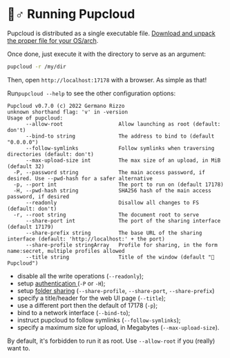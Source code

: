 # 🏃♂ Running Pupcloud

Pupcloud is distributed as a single executable file. [Download and unpack the proper file for your OS/arch](installation-and-building.md#installation).

Once done, just execute it with the directory to serve as an argument:

```bash
pupcloud -r /my/dir
```

Then, open `http://localhost:17178` with a browser. As simple as that!

Run`pupcloud --help` to see the other configuration options:

```
Pupcloud v0.7.0 (c) 2022 Germano Rizzo
unknown shorthand flag: 'v' in -version
Usage of pupcloud:
      --allow-root                  Allow launching as root (default: don't)
      --bind-to string              The address to bind to (default "0.0.0.0")
      --follow-symlinks             Follow symlinks when traversing directories (default: don't)
      --max-upload-size int         The max size of an upload, in MiB (default 32)
  -P, --password string             The main access password, if desired. Use --pwd-hash for a safer alternative
  -p, --port int                    The port to run on (default 17178)
  -H, --pwd-hash string             SHA256 hash of the main access password, if desired
      --readonly                    Disallow all changes to FS (default: don't)
  -r, --root string                 The document root to serve
      --share-port int              The port of the sharing interface (default 17179)
      --share-prefix string         The base URL of the sharing interface (default: 'http://localhost:' + the port)
      --share-profile stringArray   Profile for sharing, in the form name:secret, multiple profiles allowed
      --title string                Title of the window (default "🐶 Pupcloud")
```

* disable all the write operations (`--readonly`);
* setup [authentication ](authentication.md)(`-P` or `-H`);
* setup [folder sharing](sharing-a-folder.md) (`--share-profile`, `--share-port`, `--share-prefix`)
* specify a title/header for the web UI page (`--title`);
* use a different port then the default of 17178 (`-p`);
* bind to a network interface (`--bind-to`);
* instruct pupcloud to follow symlinks (`--follow-symlinks`);
* specify a maximum size for upload, in Megabytes (`--max-upload-size`).

By default, it's forbidden to run it as root. Use `--allow-root` if you (really) want to.
